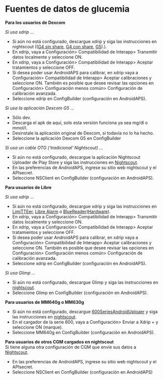# Fuentes de datos de glucemia

**Para los usuarios de Dexcom**<Br>

_Si usa xdrip ..._<br>

*	Si aún no está configurado, descargue xdrip y siga las instrucciones en nightscout (([G4 sin share](http://www.nightscout.info/wiki/welcome/nightscout-with-xdrip-wireless-bridge), [G4 con share](http://www.nightscout.info/wiki/welcome/nightscout-with-xdrip-and-dexcom-share-wireless), [G5](http://www.nightscout.info/wiki/welcome/nightscout-with-xdrip-and-dexcom-share-wireless/xdrip-with-g5-support)).).
*	En xdrip, vaya a Configuración> Compatibilidad de Interapp> Transmitir datos localmente y seleccione ON.
*	En xdrip, vaya a Configuración> Compatibilidad de Interapp> Aceptar tratamientos y seleccione OFF.
*	Si desea poder usar AndroidAPS para calibrar, en xdrip vaya a Configuración> Compatibilidad de Interapp> Aceptar calibraciones y seleccione ON. También es posible que desee revisar las opciones en Configuración> Configuración menos común> Configuración de calibración avanzada.
*	Seleccione xdrip en ConfigBuilder (configuración en AndroidAPS).

_Si usa la aplicación Dexcom G5 ..._<br>

*	Sólo dev.
*	Descarga el apk de aquí, solo esta versión funciona ya sea mg/dl o mmol/l.
*	Desinstale la aplicación original de Dexcom, si todavía no lo ha hecho.
*	Seleccione la aplicación Dexcom G5 en ConfigBuilder

_Si usa un cable OTG ('tradicional' Nightscout) ..._<br>

*	Si aún no está configurado, descargue la aplicación Nightscout Uploader de Play Store y siga las instrucciones en [Nightscout](http://www.nightscout.info/wiki/welcome/basic-requirements).
*	En las preferencias de AndroidAPS, ingrese su sitio web nightscout y el APIsecret.
*	Seleccione NSClient en ConfigBuilder (configuración en AndroidAPS).

**Para usuarios de Libre**<Br>

_Si usa xdrip ..._<br>

*	Si aún no está configurado, descargue xdrip y siga las instrucciones en [LimiTTEer](https://github.com/JoernL/LimiTTer),  [Libre Alarm](https://github.com/pimpimmi/LibreAlarm/wiki) o [BlueReader](https://unendlichkeit.net/wordpress/?p=680&lang=en)([Hardware](https://bluetoolz.de/wordpress/)).
*	En xdrip, vaya a Configuración> Compatibilidad de Interapp> Transmitir datos localmente y seleccione ON.
*	En xdrip, vaya a Configuración> Compatibilidad de Interapp> Aceptar tratamientos y seleccione OFF.
*	Si desea poder usar AndroidAPS para calibrar, en xdrip vaya a Configuración> Compatibilidad de Interapp> Aceptar calibraciones y seleccione ON. También es posible que desee revisar las opciones en Configuración> Configuración menos común> Configuración de calibración avanzada.
*	Seleccione xdrip en ConfigBuilder (configuración en AndroidAPS).

_Si usa Glimp ..._<br>

*	Si aún no está configurado, descargue Glimp y siga las instrucciones en [nightscout](http://www.nightscout.info/wiki/welcome/nightscout-for-libre).
*	Seleccione Glimp en ConfigBuilder (configuración en AndroidAPS).

**Para usuarios de MM640g o MM630g**<Br>

*	Si aún no está configurado, descargue [600SeriesAndroidUploaer](http://pazaan.github.io/600SeriesAndroidUploader/) y siga las instrucciones en [nightscout](http://www.nightscout.info/wiki/welcome/nightscout-and-medtronic-640g).
*	En el cargador de la serie 600, vaya a Configuración> Enviar a Xdrip + y seleccione ON (marque).
*	Seleccione MM640g en ConfigBuilder (configuración en AndroidAPS).

**Para usuarios de otros CGM cargados en nightscout**<Br>
Si tiene alguna otra configuración de CGM que envíe sus datos a [Nightscout](http://www.nightscout.info).

*	En las preferencias de AndroidAPS, ingrese su sitio web nightscout y el APIsecret.
*	Seleccione NSClient en ConfigBuilder (configuración en AndroidAPS)
